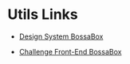 # Utils Links

* [Design System BossaBox](https://xd.adobe.com/spec/6a82c840-1813-4b23-6919-2ac91409d104-1cb3/grid)

* [Challenge Front-End BossaBox](https://www.notion.so/Front-end-c12adcdbe7a1425dbfbcd5a397b4ff10)